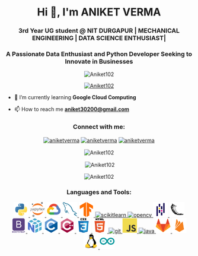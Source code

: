 <div>
<h1 align="center">Hi 👋, I'm ANIKET VERMA</h1>
<h3 align="center">3rd Year UG student @ NIT DURGAPUR | MECHANICAL ENGINEERING | DATA SCIENCE ENTHUSIAST|</h3>
<h3 align="center">A Passionate Data Enthusiast and Python Developer Seeking to Innovate in Businesses</h3>

<p align="center"> <img src="https://komarev.com/ghpvc/?username=Aniket102&label=Profile%20views&color=0e75b6&style=flat" alt="Aniket102" /> </p>

<p align="center"> <a href="https://github.com/ryo-ma/github-profile-trophy"><img src="https://github-profile-trophy.vercel.app/?username=Aniket102" alt="Aniket102" /></a> </p>

- 🌱 I’m currently learning **Google Cloud Computing** 

- 📫 How to reach me **aniket30200@gmail.com**

<h3 align="center">Connect with me:</h3>
<p align="center">
<a href="https://www.linkedin.com/in/aniketv/" target="blank"><img align="center" src="https://raw.githubusercontent.com/rahuldkjain/github-profile-readme-generator/master/src/images/icons/Social/linked-in-alt.svg" alt="aniketverma" height="30" width="40" /></a>
<a href="https://www.facebook.com/anwicghverma/" target="blank"><img align="center" src="https://raw.githubusercontent.com/rahuldkjain/github-profile-readme-generator/master/src/images/icons/Social/facebook.svg" alt="aniketverma" height="30" width="40" /></a>
<a href="https://www.instagram.com/verma._.aniket/" target="blank"><img align="center" src="https://raw.githubusercontent.com/rahuldkjain/github-profile-readme-generator/master/src/images/icons/Social/instagram.svg" alt="aniketverma" height="30" width="40" /></a>
</p>

<p align="center"><img align="center" src="https://github-readme-stats.vercel.app/api/top-langs?username=Aniket102&show_icons=true&locale=en&layout=compact" alt="Aniket102" /></p>

<p align="center">&nbsp;<img align="center" src="https://github-readme-stats.vercel.app/api?username=Aniket102&show_icons=true&locale=en" alt="Aniket102" /></p>

<p align="center"><img align="center" src="https://github-readme-streak-stats.herokuapp.com/?user=Aniket102&" alt="Aniket102" /></p>

<h3 align="center">Languages and Tools:</h3>
<p align="center"> 
<a href="https://www.python.org/" target="_blank"> 
    <img src="https://github.com/devicons/devicon/blob/master/icons/python/python-original.svg" alt="python" width="40" height="40"/>
</a>
<a href="https://jupyter.org/" target="_blank"> 
    <img src="https://github.com/devicons/devicon/blob/master/icons/jupyter/jupyter-original-wordmark.svg" alt="linux" width="40" height="40"/> 
</a>
<a href="https://cloud.google.com/" target="_blank"> 
    <img src="https://github.com/devicons/devicon/blob/master/icons/googlecloud/googlecloud-original.svg" alt="googlecloud" width="40" height="40"/>
</a>    
    <a href="https://www.mysql.com/" target="_blank"> 
    <img src="https://github.com/devicons/devicon/blob/master/icons/mysql/mysql-original.svg" alt="mysql" width="40" height="40"/> 
</a>
<a href="https://www.tensorflow.org/" target="_blank"> 
    <img src="https://github.com/devicons/devicon/blob/master/icons/tensorflow/tensorflow-original.svg" alt="tesnorflow" width="40" height="40"/>
</a>
<a href="https://scikit-learn.org/stable/" target="_blank"> 
    <img src="https://upload.wikimedia.org/wikipedia/commons/3/32/OpenCV_Logo_with_text_svg_version.svg" alt="scikitlearn" width="40" height="40"/>
</a>
<a href="https://opencv.org/" target="_blank"> 
    <img src="https://upload.wikimedia.org/wikipedia/commons/0/05/Scikit_learn_logo_small.svg" alt="opencv" width="40" height="40"/>
</a>
<a href="https://pandas.pydata.org/" target="_blank"> 
    <img src="https://github.com/devicons/devicon/blob/master/icons/pandas/pandas-original.svg" alt="pandas" width="40" height="40"/>
</a>
<a href="https://flask.palletsprojects.com/en/2.0.x/" target="_blank"> 
    <img src="https://github.com/devicons/devicon/blob/master/icons/flask/flask-original.svg" alt="flask" width="40" height="40"/>
</a>
<a href="https://getbootstrap.com" target="_blank"> 
    <img src="https://raw.githubusercontent.com/devicons/devicon/master/icons/bootstrap/bootstrap-plain-wordmark.svg" alt="bootstrap" width="40" height="40"/> 
</a>
<a href="https://numpy.org/" target="_blank"> 
    <img src="https://github.com/devicons/devicon/blob/master/icons/numpy/numpy-original.svg" alt="numpy" width="40" height="40"/>
</a>
<a href="https://www.cprogramming.com/" target="_blank"> 
    <img src="https://raw.githubusercontent.com/devicons/devicon/master/icons/c/c-original.svg" alt="c" width="40" height="40"/> 
</a> 
<a href="https://www.w3schools.com/cpp/" target="_blank"> 
    <img src="https://raw.githubusercontent.com/devicons/devicon/master/icons/cplusplus/cplusplus-original.svg" alt="cplusplus" width="40" height="40"/> 
</a>
<a href="https://www.w3schools.com/css/" target="_blank"> 
    <img src="https://raw.githubusercontent.com/devicons/devicon/master/icons/css3/css3-original-wordmark.svg" alt="css3" width="40" height="40"/> 
</a> 
<a href="https://www.w3.org/html/" target="_blank"> 
    <img src="https://raw.githubusercontent.com/devicons/devicon/master/icons/html5/html5-original-wordmark.svg" alt="html5" width="40" height="40"/> 
</a> 
<a href="https://git-scm.com/" target="_blank"> 
    <img src="https://www.vectorlogo.zone/logos/git-scm/git-scm-icon.svg" alt="git" width="40" height="40"/> 
</a> 
<a href="https://developer.mozilla.org/en-US/docs/Web/JavaScript" target="_blank"> 
    <img src="https://raw.githubusercontent.com/devicons/devicon/master/icons/javascript/javascript-original.svg" alt="javascript" width="40" height="40"/> 
</a> 
<a href="https://www.java.com/en/" target="_blank"> 
    <img src="https://github.com/get-icon/geticon/blob/master/icons/java.svg" alt="java" width="40" height="40"/> 
</a>  
<a href="https://gitlab.com/" target="_blank"> 
    <img src="https://github.com/devicons/devicon/blob/master/icons/gitlab/gitlab-original.svg" alt="gitlab" width="40" height="40"/> 
</a>
<a href="https://firebase.google.com/" target="_blank"> 
    <img src="https://github.com/devicons/devicon/blob/master/icons/firebase/firebase-plain.svg" alt="firebase" width="40" height="40"/> 
</a>
<a href="https://www.linux.org/" target="_blank"> 
    <img src="https://raw.githubusercontent.com/devicons/devicon/master/icons/linux/linux-original.svg" alt="linux" width="40" height="40"/> 
</a>
<a href="https://www.arduino.cc/" target="_blank"> 
    <img src="https://github.com/devicons/devicon/blob/master/icons/arduino/arduino-original.svg" alt="arduino" width="40" height="40"/> 
</a>
</p>
</div>